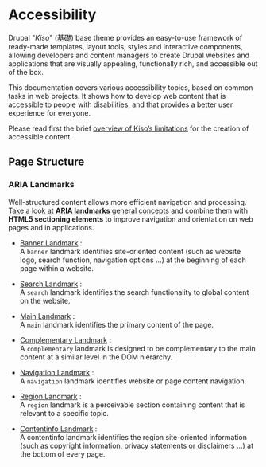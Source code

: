 
Accessibility
==========

Drupal "*Kiso*" (基礎) base theme provides an easy-to-use framework of ready-made templates, layout tools, styles and interactive components, allowing developers and content managers to create Drupal websites and applications that are visually appealing, functionally rich, and accessible out of the box.

This documentation covers various accessibility topics, based on common tasks in web projects. It shows how to develop web content that is accessible to people with disabilities, and that provides a better user experience for everyone.

Please read first the brief [overview of Kiso’s limitations](limitations.md) for the creation of accessible content.

## Page Structure

### ARIA Landmarks

Well-structured content allows more efficient navigation and processing. [Take a look at **ARIA landmarks** general concepts](page-structure/aria-landmarks.md) and combine them with **HTML5 sectioning elements** to improve navigation and orientation on web pages and in applications.

* [Banner Landmark](page-structure/banner.md) :  
A `banner` landmark identifies site-oriented content (such as website logo, search function, navigation options ...) at the beginning of each page within a website.

* [Search Landmark](page-structure/search.md) :  
A `search` landmark identifies the search functionality to global content on the website.

* [Main Landmark](page-structure/main.md) :  
A `main` landmark identifies the primary content of the page.

* [Complementary Landmark](page-structure/complementary.md) :  
A `complementary` landmark is designed to be complementary to the main content at a similar level in the DOM hierarchy.

* [Navigation Landmark](page-structure/navigation.md) :  
A `navigation` landmark identifies website or page content navigation.

* [Region Landmark](page-structure/region.md) :  
A `region` landmark is a perceivable section containing content that is relevant to a specific topic.

* [Contentinfo Landmark](contentinfo.md) :  
A contentinfo landmark identifies  the region site-oriented information (such as copyright information, privacy statements or disclaimers ...) at the bottom of every page.